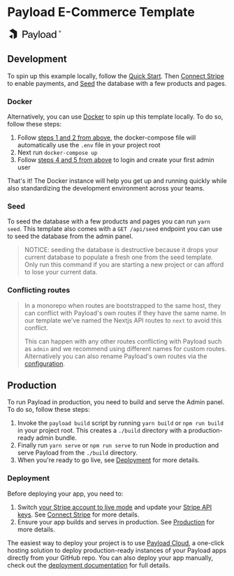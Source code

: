 # Payload E-Commerce Template

<svg width="124" height="30" viewBox="0 0 124 30" fill="none" xmlns="http://www.w3.org/2000/svg"><path d="M34.7441 23H37.2741V16.33H41.5981C44.7031 16.33 46.9801 14.904 46.9801 11.454C46.9801 8.004 44.7031 6.555 41.5981 6.555H34.7441V23ZM37.2741 14.145V8.74H41.4831C43.3921 8.74 44.3581 9.591 44.3581 11.454C44.3581 13.294 43.3921 14.145 41.4831 14.145H37.2741ZM51.3652 23.322C53.2742 23.322 54.6082 22.563 55.3672 21.344H55.4132C55.5512 22.678 56.1492 23.115 57.2762 23.115C57.6442 23.115 58.0352 23.069 58.4262 22.977V21.597C58.2882 21.62 58.2192 21.62 58.1502 21.62C57.7132 21.62 57.5982 21.183 57.5982 20.332V14.95C57.5982 11.914 55.6662 10.902 53.2512 10.902C49.6632 10.902 48.1912 12.673 48.0762 14.927H50.3762C50.4912 13.363 51.1122 12.719 53.1592 12.719C54.8842 12.719 55.3902 13.432 55.3902 14.283C55.3902 15.433 54.2632 15.663 52.4232 16.008C49.5022 16.56 47.5242 17.342 47.5242 19.964C47.5242 21.965 49.0192 23.322 51.3652 23.322ZM49.8702 19.803C49.8702 18.584 50.7442 18.009 52.8142 17.595C54.0102 17.342 55.0222 17.089 55.3902 16.744V18.423C55.3902 20.47 53.8952 21.505 51.8712 21.505C50.4682 21.505 49.8702 20.907 49.8702 19.803ZM61.4996 27.117C63.3166 27.117 64.4436 26.174 65.5706 23.276L70.2166 11.27H67.8476L64.6276 20.24H64.5816L61.1546 11.27H58.6936L63.4316 22.885C62.9716 24.725 61.9136 25.185 61.0166 25.185C60.6486 25.185 60.4416 25.162 60.0506 25.116V26.956C60.6486 27.071 60.9936 27.117 61.4996 27.117ZM71.5939 23H73.8479V6.555H71.5939V23ZM81.622 23.345C85.279 23.345 87.487 20.792 87.487 17.112C87.487 13.455 85.279 10.902 81.645 10.902C77.965 10.902 75.757 13.478 75.757 17.135C75.757 20.815 77.965 23.345 81.622 23.345ZM78.103 17.135C78.103 14.674 79.207 12.788 81.645 12.788C84.037 12.788 85.141 14.674 85.141 17.135C85.141 19.573 84.037 21.482 81.645 21.482C79.207 21.482 78.103 19.573 78.103 17.135ZM92.6484 23.322C94.5574 23.322 95.8914 22.563 96.6504 21.344H96.6964C96.8344 22.678 97.4324 23.115 98.5594 23.115C98.9274 23.115 99.3184 23.069 99.7094 22.977V21.597C99.5714 21.62 99.5024 21.62 99.4334 21.62C98.9964 21.62 98.8814 21.183 98.8814 20.332V14.95C98.8814 11.914 96.9494 10.902 94.5344 10.902C90.9464 10.902 89.4744 12.673 89.3594 14.927H91.6594C91.7744 13.363 92.3954 12.719 94.4424 12.719C96.1674 12.719 96.6734 13.432 96.6734 14.283C96.6734 15.433 95.5464 15.663 93.7064 16.008C90.7854 16.56 88.8074 17.342 88.8074 19.964C88.8074 21.965 90.3024 23.322 92.6484 23.322ZM91.1534 19.803C91.1534 18.584 92.0274 18.009 94.0974 17.595C95.2934 17.342 96.3054 17.089 96.6734 16.744V18.423C96.6734 20.47 95.1784 21.505 93.1544 21.505C91.7514 21.505 91.1534 20.907 91.1534 19.803ZM106.181 23.322C108.021 23.322 109.148 22.448 109.792 21.62H109.838V23H112.092V6.555H109.838V12.696H109.792C109.148 11.776 108.021 10.925 106.181 10.925C103.191 10.925 100.914 13.271 100.914 17.135C100.914 20.999 103.191 23.322 106.181 23.322ZM103.26 17.135C103.26 14.835 104.341 12.811 106.549 12.811C108.573 12.811 109.815 14.467 109.815 17.135C109.815 19.78 108.573 21.459 106.549 21.459C104.341 21.459 103.26 19.435 103.26 17.135Z" fill="currentColor"></path><g clip-path="url(#clip0_102_1302)"><g clip-path="url(#clip1_102_1302)"><path d="M12.2462 2.33875L22.2869 8.83849V21.1755L14.7263 25.8858V13.5488L4.67358 7.05762L12.2462 2.33875Z" fill="currentColor"></path><path d="M11.4765 25.2018V15.5748L3.8999 20.2937L11.4765 25.2018Z" fill="currentColor"></path></g></g><path d="M120.441 6.30297C119.086 6.30297 117.998 7.30002 117.998 8.75976C117.998 10.2065 119.086 11.197 120.441 11.197C121.79 11.197 122.879 10.2065 122.879 8.75976C122.879 7.30002 121.79 6.30297 120.441 6.30297ZM120.441 10.7604C119.34 10.7604 118.48 9.95231 118.48 8.75976C118.48 7.54766 119.34 6.73959 120.441 6.73959C121.562 6.73959 122.396 7.54766 122.396 8.75976C122.396 9.95231 121.562 10.7604 120.441 10.7604ZM120.52 8.97481L121.047 9.96534H121.64L121.041 8.86402C121.367 8.72066 121.51 8.45999 121.51 8.17326C121.51 7.49552 121.054 7.36519 120.285 7.36519H119.49V9.96534H120.024V8.97481H120.52ZM120.37 7.78877C120.728 7.78877 120.976 7.86697 120.976 8.17977C120.976 8.43392 120.806 8.56426 120.402 8.56426H120.024V7.78877H120.37Z" fill="currentColor"></path><defs><clipPath id="clip0_102_1302"><rect width="26" height="28" fill="white" transform="translate(0 0.685791)"></rect></clipPath><clipPath id="clip1_102_1302"><rect width="18.2" height="25.2" fill="white" transform="translate(3.8999 0.685791)"></rect></clipPath></defs></svg>


##  Development

To spin up this example locally, follow the [Quick Start](#quick-start). Then [Connect Stripe](#connect-stripe) to enable payments, and [Seed](#seed) the database with a few products and pages.

### Docker

Alternatively, you can use [Docker](https://www.docker.com) to spin up this template locally. To do so, follow these steps:

1. Follow [steps 1 and 2 from above](#development), the docker-compose file will automatically use the `.env` file in your project root
1. Next run `docker-compose up`
1. Follow [steps 4 and 5 from above](#development) to login and create your first admin user

That's it! The Docker instance will help you get up and running quickly while also standardizing the development environment across your teams.

### Seed

To seed the database with a few products and pages you can run `yarn seed`. This template also comes with a `GET /api/seed` endpoint you can use to seed the database from the admin panel.

> NOTICE: seeding the database is destructive because it drops your current database to populate a fresh one from the seed template. Only run this command if you are starting a new project or can afford to lose your current data.


### Conflicting routes

>In a monorepo when routes are bootstrapped to the same host, they can conflict with Payload's own routes if they have the same name. In our template we've named the Nextjs API routes to `next` to avoid this conflict.
>
>This can happen with any other routes conflicting with Payload such as `admin` and we recommend using different names for custom routes.
>Alternatively you can also rename Payload's own routes via the [configuration](https://payloadcms.com/docs/configuration/overview).

## Production

To run Payload in production, you need to build and serve the Admin panel. To do so, follow these steps:

1. Invoke the `payload build` script by running `yarn build` or `npm run build` in your project root. This creates a `./build` directory with a production-ready admin bundle.
1. Finally run `yarn serve` or `npm run serve` to run Node in production and serve Payload from the `./build` directory.
1. When you're ready to go live, see [Deployment](#deployment) for more details.

### Deployment

Before deploying your app, you need to:

1. Switch [your Stripe account to live mode](https://stripe.com/docs/test-mode) and update your [Stripe API keys](https://dashboard.stripe.com/test/apikeys). See [Connect Stripe](#connect-stripe) for more details.
1. Ensure your app builds and serves in production. See [Production](#production) for more details.

The easiest way to deploy your project is to use [Payload Cloud](https://payloadcms.com/new/import), a one-click hosting solution to deploy production-ready instances of your Payload apps directly from your GitHub repo. You can also deploy your app manually, check out the [deployment documentation](https://payloadcms.com/docs/production/deployment) for full details.
